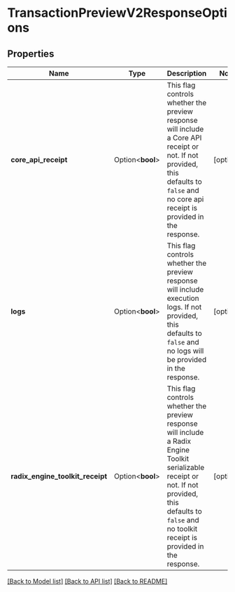 # TransactionPreviewV2ResponseOptions

## Properties

Name | Type | Description | Notes
------------ | ------------- | ------------- | -------------
**core_api_receipt** | Option<**bool**> | This flag controls whether the preview response will include a Core API receipt or not. If not provided, this defaults to `false` and no core api receipt is provided in the response.  | [optional]
**logs** | Option<**bool**> | This flag controls whether the preview response will include execution logs. If not provided, this defaults to `false` and no logs will be provided in the response.  | [optional]
**radix_engine_toolkit_receipt** | Option<**bool**> | This flag controls whether the preview response will include a Radix Engine Toolkit serializable receipt or not. If not provided, this defaults to `false` and no toolkit receipt is provided in the response.  | [optional]

[[Back to Model list]](../README.md#documentation-for-models) [[Back to API list]](../README.md#documentation-for-api-endpoints) [[Back to README]](../README.md)


